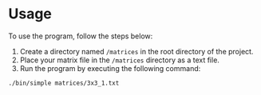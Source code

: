 # Usage

To use the program, follow the steps below:

1. Create a directory named `/matrices` in the root directory of the project.
2. Place your matrix file in the `/matrices` directory as a text file.
3. Run the program by executing the following command:

```bash
./bin/simple matrices/3x3_1.txt
```